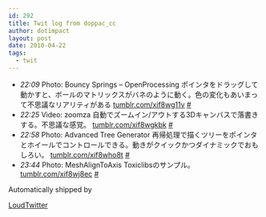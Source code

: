 ```yaml
---
id: 292
title: Twit log from doppac_cc
author: dotimpact
layout: post
date: 2010-04-22
tags:
  - twit
---
```

<ul class="loudtwitter">
  <li>
    <em>22:09</em> Photo: Bouncy Springs &#8211; OpenProcessing ポインタをドラッグして動かすと、ボールのマトリックスがバネのように動く。色の変化もあいまって不思議なリアリティがある <a href="http://tumblr.com/xif8wg11v">tumblr.com/xif8wg11v</a> <a href="http://twitter.com/doppac_cc/statuses/12575286099">#</a>
  </li>
  <li>
    <em>22:25</em> Video: zoomza 自動でズームイン/アウトする3Dキャンバスで落書きする。不思議な感覚。 <a href="http://tumblr.com/xif8wgkbk">tumblr.com/xif8wgkbk</a> <a href="http://twitter.com/doppac_cc/statuses/12576047095">#</a>
  </li>
  <li>
    <em>22:58</em> Photo: Advanced Tree Generator 再帰処理で描くツリーをポインタとホイールでコントロールできる。動きがクイックかつダイナミックでおもしろい。 <a href="http://tumblr.com/xif8who8t">tumblr.com/xif8who8t</a> <a href="http://twitter.com/doppac_cc/statuses/12577711681">#</a>
  </li>
  <li>
    <em>23:44</em> Photo: MeshAlignToAxis Toxiclibsのサンプル。 <a href="http://tumblr.com/xif8wj8ec">tumblr.com/xif8wj8ec</a> <a href="http://twitter.com/doppac_cc/statuses/12580114581">#</a>
  </li>
</ul>Automatically shipped by 

[LoudTwitter][1]

 [1]: http://www.loudtwitter.com
